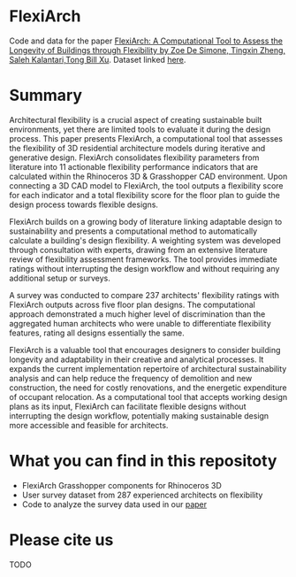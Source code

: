 # FlexiArch

Code and data for the paper [FlexiArch: A Computational Tool to Assess the Longevity of Buildings through Flexibility by Zoe De Simone, Tingxin Zheng, Saleh Kalantari,Tong Bill Xu](TODO). Dataset linked [here](TODO).

# Summary
Architectural flexibility is a crucial aspect of creating sustainable built environments, yet there are limited tools to evaluate it during the design process. This paper presents FlexiArch, a computational tool that assesses the flexibility of 3D residential architecture models during iterative and generative design. FlexiArch consolidates flexibility parameters from literature into 11 actionable flexibility performance indicators that are calculated within the Rhinoceros 3D & Grasshopper CAD environment. Upon connecting a 3D CAD model to FlexiArch, the tool outputs a flexibility score for each indicator and a total flexibility score for the floor plan to guide the design process towards flexible designs.

FlexiArch builds on a growing body of literature linking adaptable design to sustainability and presents a computational method to automatically calculate a building's design flexibility. A weighting system was developed through consultation with experts, drawing from an extensive literature review of flexibility assessment frameworks. The tool provides immediate ratings without interrupting the design workflow and without requiring any additional setup or surveys.

A survey was conducted to compare 237 architects' flexibility ratings with FlexiArch outputs across five floor plan designs. The computational approach demonstrated a much higher level of discrimination than the aggregated human architects who were unable to differentiate flexibility features, rating all designs essentially the same.

FlexiArch is a valuable tool that encourages designers to consider building longevity and adaptability in their creative and analytical processes. It expands the current implementation repertoire of architectural sustainability analysis and can help reduce the frequency of demolition and new construction, the need for costly renovations, and the energetic expenditure of occupant relocation. As a computational tool that accepts working design plans as its input, FlexiArch can facilitate flexible designs without interrupting the design workflow, potentially making sustainable design more accessible and feasible for architects.

# What you can find in this repositoty
- FlexiArch Grasshopper components for Rhinoceros 3D
- User survey dataset from 287 experienced architects on flexibility
- Code to analyze the survey data used in our [paper](TODO)

# Please cite us
TODO

